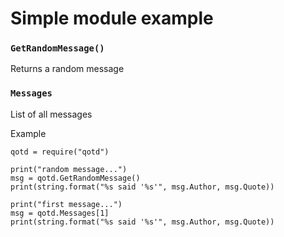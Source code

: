 # Simple module example

### `GetRandomMessage()`
Returns a random message
### `Messages`
List of all messages

Example

```
qotd = require("qotd")

print("random message...")
msg = qotd.GetRandomMessage()
print(string.format("%s said '%s'", msg.Author, msg.Quote))

print("first message...")
msg = qotd.Messages[1]
print(string.format("%s said '%s'", msg.Author, msg.Quote))

```



 
